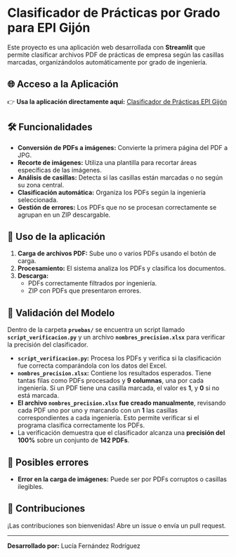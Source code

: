 # Clasificador de Prácticas por Grado para EPI Gijón

Este proyecto es una aplicación web desarrollada con **Streamlit** que permite clasificar archivos PDF de prácticas de empresa según las casillas marcadas, organizándolos automáticamente por grado de ingeniería.

## 🌐 Acceso a la Aplicación

👉 **Usa la aplicación directamente aquí:** [Clasificador de Prácticas EPI Gijón](https://clasificador-ingenierias.streamlit.app/)

## 🛠️ Funcionalidades

- **Conversión de PDFs a imágenes:** Convierte la primera página del PDF a JPG.  
- **Recorte de imágenes:** Utiliza una plantilla para recortar áreas específicas de las imágenes.  
- **Análisis de casillas:** Detecta si las casillas están marcadas o no según su zona central.  
- **Clasificación automática:** Organiza los PDFs según la ingeniería seleccionada.  
- **Gestión de errores:** Los PDFs que no se procesan correctamente se agrupan en un ZIP descargable.  

## 📂 Uso de la aplicación

1. **Carga de archivos PDF:** Sube uno o varios PDFs usando el botón de carga.  
2. **Procesamiento:** El sistema analiza los PDFs y clasifica los documentos.  
3. **Descarga:**  
   - PDFs correctamente filtrados por ingeniería.  
   - ZIP con PDFs que presentaron errores.

   
## 🧪 Validación del Modelo

Dentro de la carpeta **`pruebas/`** se encuentra un script llamado **`script_verificacion.py`** y un archivo **`nombres_precision.xlsx`** para verificar la precisión del clasificador.

- **`script_verificacion.py`:** Procesa los PDFs y verifica si la clasificación fue correcta comparándola con los datos del Excel.
- **`nombres_precision.xlsx`:** Contiene los resultados esperados. Tiene tantas filas como PDFs procesados y **9 columnas**, una por cada ingeniería. Si un PDF tiene una casilla marcada, el valor es **1**, y **0** si no está marcada.
- **El archivo `nombres_precision.xlsx` fue creado manualmente**, revisando cada PDF uno por uno y marcando con un **1** las casillas correspondientes a cada ingeniería. Esto permite verificar si el programa clasifica correctamente los PDFs.
- La verificación demuestra que el clasificador alcanza una **precisión del 100%** sobre un conjunto de **142 PDFs**.


## 🐞 Posibles errores

- **Error en la carga de imágenes:** Puede ser por PDFs corruptos o casillas ilegibles.  

## 🤝 Contribuciones

¡Las contribuciones son bienvenidas! Abre un issue o envía un pull request.

---

**Desarrollado por:** Lucía Fernández Rodríguez
